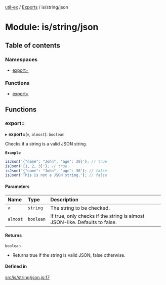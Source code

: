 [util-ex](../README.md) / [Exports](../modules.md) / is/string/json

# Module: is/string/json

## Table of contents

### Namespaces

- [export&#x3D;](is_string_json.export_.md)

### Functions

- [export&#x3D;](is_string_json.md#export&#x3D;)

## Functions

### export&#x3D;

▸ **export=**(`v`, `almost`): `boolean`

Checks if a string is a valid JSON string.

**`Example`**

```ts
isJson('{"name": "John", "age": 30}'); // true
isJson('[1, 2, 3]'); // true
isJson('{"name": "John", "age": 30'); // false
isJson('This is not a JSON string.'); // false
```

#### Parameters

| Name | Type | Description |
| :------ | :------ | :------ |
| `v` | `string` | The string to be checked. |
| `almost` | `boolean` | If true, only checks if the string is almost JSON-like. Defaults to false. |

#### Returns

`boolean`

- Returns true if the string is valid JSON, false otherwise.

#### Defined in

[src/is/string/json.js:17](https://github.com/snowyu/util-ex.js/blob/10dfb41/src/is/string/json.js#L17)
